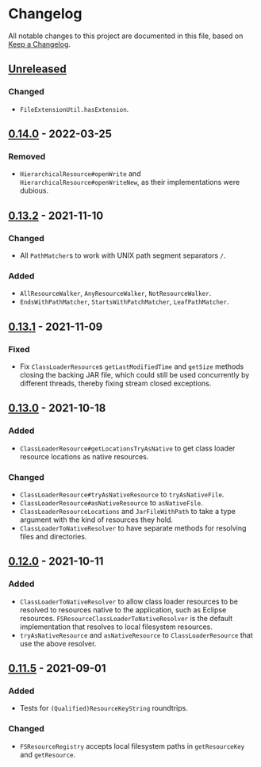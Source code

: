 # Changelog
All notable changes to this project are documented in this file, based on [Keep a Changelog](https://keepachangelog.com/en/1.0.0/).


## [Unreleased]
### Changed
- `FileExtensionUtil.hasExtension`.


## [0.14.0] - 2022-03-25
### Removed
- `HierarchicalResource#openWrite` and `HierarchicalResource#openWriteNew`, as their implementations were dubious.


## [0.13.2] - 2021-11-10
### Changed
- All `PathMatcher`s to work with UNIX path segment separators `/`.

### Added
- `AllResourceWalker`, `AnyResourceWalker`, `NotResourceWalker`.
- `EndsWithPathMatcher`, `StartsWithPatchMatcher`, `LeafPathMatcher`.


## [0.13.1] - 2021-11-09
### Fixed
- Fix `ClassLoaderResource`s `getLastModifiedTime` and `getSize` methods closing the backing JAR file, which could still be used concurrently by different threads, thereby fixing stream closed exceptions.


## [0.13.0] - 2021-10-18
### Added
- `ClassLoaderResource#getLocationsTryAsNative` to get class loader resource locations as native resources.

### Changed
- `ClassLoaderResource#tryAsNativeResource` to `tryAsNativeFile`.
- `ClassLoaderResource#asNativeResource` to `asNativeFile`.
- `ClassLoaderResourceLocations` and `JarFileWithPath` to take a type argument with the kind of resources they hold.
- `ClassLoaderToNativeResolver` to have separate methods for resolving files and directories.


## [0.12.0] - 2021-10-11
### Added
- `ClassLoaderToNativeResolver` to allow class loader resources to be resolved to resources native to the application, such as Eclipse resources. `FSResourceClassLoaderToNativeResolver` is the default implementation that resolves to local filesystem resources.
- `tryAsNativeResource` and `asNativeResource` to `ClassLoaderResource` that use the above resolver.


## [0.11.5] - 2021-09-01
### Added
- Tests for `(Qualified)ResourceKeyString` roundtrips.

### Changed
- `FSResourceRegistry` accepts local filesystem paths in `getResourceKey` and `getResource`.


[Unreleased]: https://github.com/metaborg/resource/compare/release-0.14.0...HEAD
[0.14.0]: https://github.com/metaborg/resource/compare/release-0.13.2...release-0.14.0
[0.13.2]: https://github.com/metaborg/resource/compare/release-0.13.1...release-0.13.2
[0.13.1]: https://github.com/metaborg/resource/compare/release-0.13.0...release-0.13.1
[0.13.0]: https://github.com/metaborg/resource/compare/release-0.12.0...release-0.13.0
[0.12.0]: https://github.com/metaborg/resource/compare/release-0.11.5...release-0.12.0
[0.11.5]: https://github.com/metaborg/resource/compare/release-0.11.4...release-0.11.5
